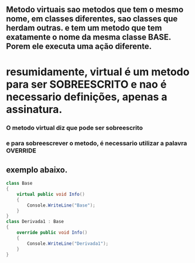 ## Metodo virtuais sao metodos que tem o mesmo nome, em classes diferentes, sao classes que herdam outras. e tem um metodo que tem exatamente o nome da mesma classe BASE. Porem ele executa uma ação diferente.

# resumidamente, virtual é um metodo para ser SOBREESCRITO e nao é necessario definições, apenas a assinatura.

### O metodo virtual diz que pode ser sobreescrito
### e para sobreescrever o metodo, é necessario utilizar a palavra OVERRIDE
## exemplo abaixo.

```csharp
class Base
{
    virtual public void Info()
    {
        Console.WriteLine("Base");
    }
}
class Derivada1 : Base
{
    override public void Info()
    {
        Console.WriteLine("Derivada1");
    }
}
```
